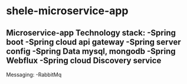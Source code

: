 # shele-microservice-app
Microservice-app 
Technology stack:
-Spring boot
-Spring cloud api gateway
-Spring server config
-Spring Data mysql, mongodb
-Spring Webflux
-Spring cloud Discovery service
-
Messaging:
-RabbitMq
